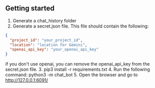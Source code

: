 ## Getting started
1. Generate a chat_history folder
2. Generate a secret.json file. This file should contain the following:
```json
{
  "project_id": "your_project_id",
  "location": "location for Gemini",
  "openai_api_key": "your_openai_api_key"
}
```
if you don't use openai, you can remove the openai_api_key from the secret.json file. 
3. pip3 install -r requirements.txt 
4. Run the following command: 
python3 -m chat_bot 
5. Open the browser and go to http://127.0.0.1:6091/ 
